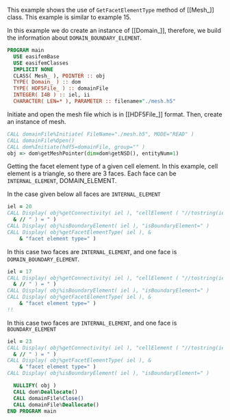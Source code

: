 This example shows the use of `GetFacetElementType` method of [[Mesh_]] class.
This example is similar to example 15.

In this example we do create an instance of [[Domain_]], therefore,
we build the information about `DOMAIN_BOUNDARY_ELEMENT`.

```fortran
PROGRAM main
  USE easifemBase
  USE easifemClasses
  IMPLICIT NONE
  CLASS( Mesh_ ), POINTER :: obj
  TYPE( Domain_ ) :: dom
  TYPE( HDF5File_ ) :: domainFile
  INTEGER( I4B ) :: iel, ii
  CHARACTER( LEN=* ), PARAMETER :: filename="./mesh.h5"
```

Initiate and open the mesh file which is in [[HDF5File_]] format. Then, create an instance of mesh.

```fortran
CALL domainFile%Initiate( FileName="./mesh.h5", MODE="READ" )
CALL domainFile%Open()
CALL dom%Initiate(hdf5=domainFile, group="" )
obj => dom%getMeshPointer(dim=dom%getNSD(), entityNum=1)
```

Getting the facet element type of a given cell element. In this example, cell element is a triangle, so there are 3 faces. Each face can be `INTERNAL_ELEMENT`, DOMAIN_ELEMENT.

In the case given below all faces are `INTERNAL_ELEMENT`

```fortran
iel = 20
CALL Display( obj%getConnectivity( iel ), "cellElement ( "//tostring(iel)&
  & // " ) = " )
CALL Display( obj%isBoundaryElement( iel ), "isBoundaryElement=" )
CALL Display( obj%getFacetElementType( iel ), &
    & "facet element type=" )
```

In this case two faces are `INTERNAL_ELEMENT`, and one face is `DOMAIN_BOUNDARY_ELEMENT`.

```fortran
iel = 17
CALL Display( obj%getConnectivity( iel ), "cellElement ( "//tostring(iel)&
  & // " ) = " )
CALL Display( obj%isBoundaryElement( iel ), "isBoundaryElement=" )
CALL Display( obj%getFacetElementType( iel ), &
    & "facet element type=" )
!!
```

In this case two faces are `INTERNAL_ELEMENT`, and one face is `BOUNDARY_ELEMENT`

```fortran
iel = 23
CALL Display( obj%getConnectivity( iel ), "cellElement ( "//tostring(iel)&
  & // " ) = " )
CALL Display( obj%getFacetElementType( iel ), &
    & "facet element type=" )
CALL Display( obj%isBoundaryElement( iel ), "isBoundaryElement=" )
```

```fortran
  NULLIFY( obj )
  CALL dom%Deallocate()
  CALL domainFile%Close()
  CALL domainFile%Deallocate()
END PROGRAM main
```
